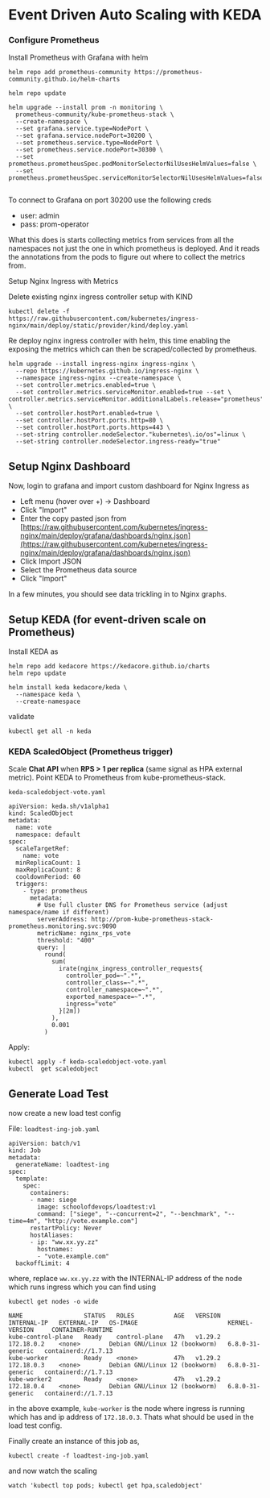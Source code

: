# Event Driven Auto Scaling with KEDA 



### Configure Prometheus 

Install  Prometheus with Grafana with helm 

```
helm repo add prometheus-community https://prometheus-community.github.io/helm-charts

helm repo update

helm upgrade --install prom -n monitoring \
  prometheus-community/kube-prometheus-stack \
  --create-namespace \
  --set grafana.service.type=NodePort \
  --set grafana.service.nodePort=30200 \
  --set prometheus.service.type=NodePort \
  --set prometheus.service.nodePort=30300 \
  --set prometheus.prometheusSpec.podMonitorSelectorNilUsesHelmValues=false \
  --set prometheus.prometheusSpec.serviceMonitorSelectorNilUsesHelmValues=false


```

To connect to Grafana on port 30200 use the following creds   
  * user: admin   
  * pass: prom-operator  

What this does is starts collecting metrics from services from all the namespaces not just the one in which prometheus is deployed. And it reads the annotations from the pods to figure out where to collect the metrics from.  

Setup Nginx Ingress with Metrics

Delete existing nginx ingress controller setup with KIND  

```
kubectl delete -f  https://raw.githubusercontent.com/kubernetes/ingress-nginx/main/deploy/static/provider/kind/deploy.yaml
```

Re deploy nginx ingress controller with helm, this time enabling the exposing the metrics which can then be scraped/collected by prometheus.

```
helm upgrade --install ingress-nginx ingress-nginx \
  --repo https://kubernetes.github.io/ingress-nginx \
  --namespace ingress-nginx --create-namespace \
  --set controller.metrics.enabled=true \
  --set controller.metrics.serviceMonitor.enabled=true --set \ controller.metrics.serviceMonitor.additionalLabels.release="prometheus" \
  --set controller.hostPort.enabled=true \
  --set controller.hostPort.ports.http=80 \
  --set controller.hostPort.ports.https=443 \
  --set-string controller.nodeSelector."kubernetes\.io/os"=linux \
  --set-string controller.nodeSelector.ingress-ready="true"

```

## Setup Nginx Dashboard

Now, login to grafana and import custom dashboard for Nginx Ingress as

* Left menu (hover over +) -> Dashboard
* Click "Import"
* Enter the copy pasted json from [https://raw.githubusercontent.com/kubernetes/ingress-nginx/main/deploy/grafana/dashboards/nginx.json](https://raw.githubusercontent.com/kubernetes/ingress-nginx/main/deploy/grafana/dashboards/nginx.json)
* Click Import JSON
* Select the Prometheus data source
* Click "Import"

In a few minutes, you should see data trickling in to Nginx graphs. 


## Setup KEDA (for event-driven scale on Prometheus)


Install KEDA as 

```
helm repo add kedacore https://kedacore.github.io/charts
helm repo update

helm install keda kedacore/keda \
  --namespace keda \
  --create-namespace
```

validate 
```
kubectl get all -n keda
```





### KEDA ScaledObject (Prometheus trigger)

Scale **Chat API** when **RPS > 1 per replica** (same signal as HPA external metric).
Point KEDA to Prometheus from kube-prometheus-stack.

`keda-scaledobject-vote.yaml`

```
apiVersion: keda.sh/v1alpha1
kind: ScaledObject
metadata:
  name: vote
  namespace: default
spec:
  scaleTargetRef:
    name: vote
  minReplicaCount: 1
  maxReplicaCount: 8
  cooldownPeriod: 60
  triggers:
    - type: prometheus
      metadata:
        # Use full cluster DNS for Prometheus service (adjust namespace/name if different)
        serverAddress: http://prom-kube-prometheus-stack-prometheus.monitoring.svc:9090
        metricName: nginx_rps_vote
        threshold: "400"
        query: |
          round(
            sum(
              irate(nginx_ingress_controller_requests{
                controller_pod=~".*",
                controller_class=~".*",
                controller_namespace=~".*",
                exported_namespace=~".*",
                ingress="vote"
              }[2m])
            ),
            0.001
          )
```

Apply:

```
kubectl apply -f keda-scaledobject-vote.yaml
kubectl  get scaledobject
```



## Generate Load Test 


now create a new load test config

File:  `loadtest-ing-job.yaml`
```
apiVersion: batch/v1
kind: Job
metadata:
  generateName: loadtest-ing
spec:
  template:
    spec:
      containers:
      - name: siege
        image: schoolofdevops/loadtest:v1
        command: ["siege", "--concurrent=2", "--benchmark", "--time=4m", "http://vote.example.com"]
      restartPolicy: Never
      hostAliases:
      - ip: "ww.xx.yy.zz"
        hostnames:
        - "vote.example.com"
  backoffLimit: 4
```

where, replace `ww.xx.yy.zz` with the INTERNAL-IP address of the node which runs ingress which you can find using

```
kubectl get nodes -o wide
```

```
NAME                 STATUS   ROLES           AGE   VERSION   INTERNAL-IP   EXTERNAL-IP   OS-IMAGE                         KERNEL-VERSION     CONTAINER-RUNTIME
kube-control-plane   Ready    control-plane   47h   v1.29.2   172.18.0.2    <none>        Debian GNU/Linux 12 (bookworm)   6.8.0-31-generic   containerd://1.7.13
kube-worker          Ready    <none>          47h   v1.29.2   172.18.0.3    <none>        Debian GNU/Linux 12 (bookworm)   6.8.0-31-generic   containerd://1.7.13
kube-worker2         Ready    <none>          47h   v1.29.2   172.18.0.4    <none>        Debian GNU/Linux 12 (bookworm)   6.8.0-31-generic   containerd://1.7.13
```

in the above example, `kube-worker` is the node where ingress is running which has and ip address of `172.18.0.3`. Thats what should be used in the load test config.

Finally create an instance of this job as,

```
kubectl create -f loadtest-ing-job.yaml
```

and now watch the scaling
```
watch 'kubectl top pods; kubectl get hpa,scaledobject'
```
